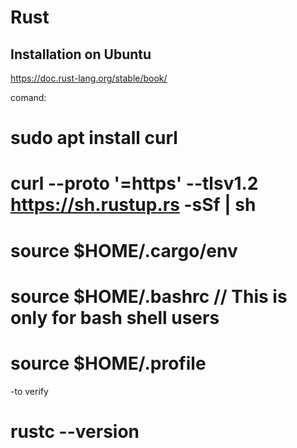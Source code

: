 # Rust

## Installation on Ubuntu
https://doc.rust-lang.org/stable/book/

comand:

# sudo apt  install curl
#  curl --proto '=https' --tlsv1.2 https://sh.rustup.rs -sSf | sh
# source $HOME/.cargo/env
# source $HOME/.bashrc  // This is only for bash shell users 
# source $HOME/.profile
-to verify
# rustc --version